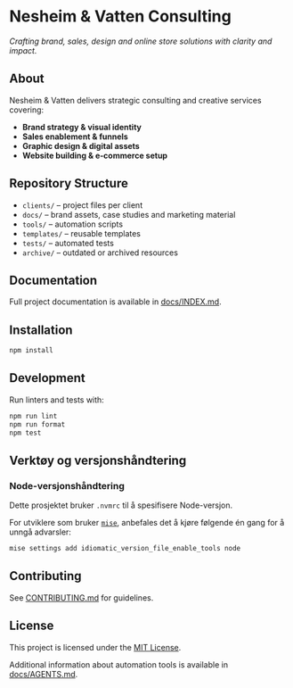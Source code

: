 # Nesheim & Vatten Consulting

_Crafting brand, sales, design and online store solutions with clarity and impact._

## About

Nesheim & Vatten delivers strategic consulting and creative services covering:

- **Brand strategy & visual identity**
- **Sales enablement & funnels**
- **Graphic design & digital assets**
- **Website building & e‑commerce setup**

## Repository Structure

- `clients/` – project files per client
- `docs/` – brand assets, case studies and marketing material
- `tools/` – automation scripts
- `templates/` – reusable templates
- `tests/` – automated tests
- `archive/` – outdated or archived resources

## Documentation

Full project documentation is available in [docs/INDEX.md](docs/INDEX.md).

## Installation

```bash
npm install
```

## Development

Run linters and tests with:

```bash
npm run lint
npm run format
npm test
```

## Verktøy og versjonshåndtering

### Node-versjonshåndtering

Dette prosjektet bruker `.nvmrc` til å spesifisere Node-versjon.

For utviklere som bruker [`mise`](https://github.com/jdx/mise), anbefales det å kjøre følgende én gang for å unngå advarsler:

```bash
mise settings add idiomatic_version_file_enable_tools node
```

## Contributing

See [CONTRIBUTING.md](docs/CONTRIBUTING.md) for guidelines.

## License

This project is licensed under the [MIT License](LICENSE).

Additional information about automation tools is available in [docs/AGENTS.md](docs/AGENTS.md).
